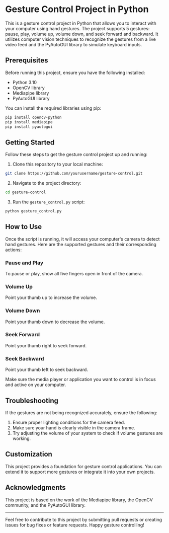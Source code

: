 # Gesture Control Project in Python


This is a gesture control project in Python that allows you to interact with your computer using hand gestures. The project supports 5 gestures: pause, play, volume up, volume down, and seek forward and backward. It utilizes computer vision techniques to recognize the gestures from a live video feed and the PyAutoGUI library to simulate keyboard inputs.

## Prerequisites

Before running this project, ensure you have the following installed:

- Python 3.10
- OpenCV library
- Mediapipe library
- PyAutoGUI library

You can install the required libraries using pip:

```bash
pip install opencv-python
pip install mediapipe
pip install pyautogui
```

## Getting Started

Follow these steps to get the gesture control project up and running:

1. Clone this repository to your local machine:

```bash
git clone https://github.com/yourusername/gesture-control.git
```

2. Navigate to the project directory:

```bash
cd gesture-control
```

3. Run the `gesture_control.py` script:

```bash
python gesture_control.py
```

## How to Use

Once the script is running, it will access your computer's camera to detect hand gestures. Here are the supported gestures and their corresponding actions:

### Pause and Play

To pause or play, show all five fingers open in front of the camera.

### Volume Up

Point your thumb up to increase the volume.

### Volume Down

Point your thumb down to decrease the volume.

### Seek Forward

Point your thumb right to seek forward.

### Seek Backward

Point your thumb left to seek backward.

Make sure the media player or application you want to control is in focus and active on your computer.

## Troubleshooting

If the gestures are not being recognized accurately, ensure the following:

1. Ensure proper lighting conditions for the camera feed.
2. Make sure your hand is clearly visible in the camera frame.
3. Try adjusting the volume of your system to check if volume gestures are working.

## Customization

This project provides a foundation for gesture control applications. You can extend it to support more gestures or integrate it into your own projects.

## Acknowledgments

This project is based on the work of the Mediapipe library, the OpenCV community, and the PyAutoGUI library.


---

Feel free to contribute to this project by submitting pull requests or creating issues for bug fixes or feature requests. Happy gesture controlling!
